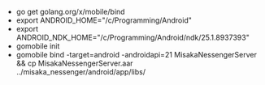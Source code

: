 * go get golang.org/x/mobile/bind
* export ANDROID_HOME="/c/Programming/Android"
* export ANDROID_NDK_HOME="/c/Programming/Android/ndk/25.1.8937393"
* gomobile init
* gomobile bind -target=android -androidapi=21 MisakaNessengerServer && cp MisakaNessengerServer.aar ../misaka_nessenger/android/app/libs/
